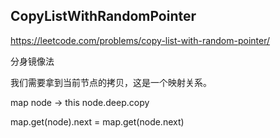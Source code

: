 ## CopyListWithRandomPointer
https://leetcode.com/problems/copy-list-with-random-pointer/

分身镜像法

我们需要拿到当前节点的拷贝，这是一个映射关系。

map 
node -> this node.deep.copy

map.get(node).next = map.get(node.next)